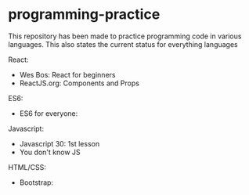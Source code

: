 # programming-practice
This repository has been made to practice programming code in various languages. This also states the current status for everything languages

React: 
* Wes Bos: React for beginners
* ReactJS.org: Components and Props


ES6:
* ES6 for everyone:


Javascript:
* Javascript 30: 1st lesson
* You don't know JS


HTML/CSS: 
* Bootstrap:
